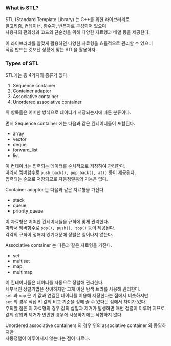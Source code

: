 ### What is STL?  

STL (Standard Template Library) 는 C++를 위한 라이브러리로  
알고리즘, 컨테이너, 함수자, 반복자로 구성되어 있으며  
사용자의 편의성과 코드의 단순성을 위해 다양한 자료형과 배열 등을 제공한다.  

이 라이브러리를 알맞게 활용하면 다양한 자료형을 효율적으로 관리할 수 있으니  
직접 만드는 것보단 상황에 맞는 STL을 활용하자.  

### Types of STL  

STL에는 총 4가지의 종류가 있다
1. Sequence container  
2. Container adaptor  
3. Associative container  
4. Unordered associative container  

위 항목들은 어떠한 방식으로 데이터가 저장되는지에 따른 분류이다.  

먼저 Sequence container 에는 다음과 같은 컨테이너들이 포함된다.  
- array  
- vector  
- deque  
- forward_list  
- list  

이 컨테이너는 입력되는 데이터를 순차적으로 저장하여 관리한다.  
따라서 멤버함수로 `push_back(), pop_back(), at()` 등이 제공된다.  
입력되는 순으로 저장되므로 자동정렬등의 기능은 없다.  

Container adaptor 는 다음과 같은 자료형을 가진다.  
- stack  
- queue  
- priority_queue  

이 자료형은 어떠한 컨테이너들을 규칙에 맞게 관리한다.  
따라서 멤버함수로 `pop(), push(), top()` 등이 제공된다.  
각각의 규칙이 정해져 있기때문에 정렬은 일어나지 않는다.  

Associative container 는 다음과 같은 자료형을 가진다.  
- set  
- multiset  
- map  
- multimap  

이 컨테이너들은 데이터를 자동으로 정렬해 관리한다.  
세부적인 정렬기법은 상이하지만 크게 이진 탐색 트리를 사용해 관리한다.   
`set` 과 `map` 은 키 값과 연결된 데이터를 이용해 저장한다는 점에서 비슷하지만     
`set` 의 경우 직접 키 값의 비교 기준을 정해 줄 수 있다는 점에서 차이가 있다.  
주의할 점은 이 자료형의 경우 값의 삽입과 제거가 발생하면 매번 정렬이 이루어 지므로  
값의 삽입과 제거가 빈번한 경우에 사용하기에는 적합하지 않다.  

Unordered associative containers 의 경우 위의 associative container 와 동일하지만  
자동정렬이 이루어지지 않는다는 점이 다르다.   